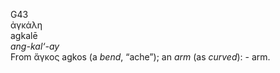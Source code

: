 <body>
  <p>G43<br>  ἀγκάλη  <br> agkalē  <br><i>ang-kal‘-ay </i><br>From   ἄγκος   agkos   (a <i>bend</i>, “ache”); an <i>arm</i> (as <i>curved</i>): - arm.<br></p>
 </body>